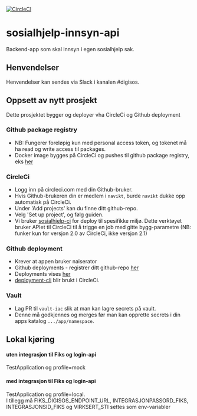 [![CircleCI](https://circleci.com/gh/navikt/sosialhjelp-innsyn-api.svg?style=svg&circle-token=13cea80fe70abf9a4b9dbf02f97622d018cf2e8a)](https://circleci.com/gh/navikt/sosialhjelp-innsyn-api)
# sosialhjelp-innsyn-api
Backend-app som skal innsyn i egen sosialhjelp sak.

## Henvendelser
Henvendelser kan sendes via Slack i kanalen #digisos.

## Oppsett av nytt prosjekt
Dette prosjektet bygger og deployer vha CircleCi og Github deployment

### Github package registry
- NB: Fungerer foreløpig kun med personal access token, og tokenet må ha read og write access til packages.
- Docker image bygges på CircleCi og pushes til github package registry, eks [her](https://github.com/navikt/sosialhjelp-innsyn-api/packages/13432/versions)

### CircleCi
- Logg inn på circleci.com med din Github-bruker. 
- Hvis Github-brukeren din er medlem i `navikt`, burde `navikt` dukke opp automatisk på CircleCi.
- Under 'Add projects' kan du finne ditt github-repo.
- Velg 'Set up project', og følg guiden.
- Vi bruker [sosialhjelp-ci](https://github.com/navikt/sosialhjelp-ci) for deploy til spesifikke miljø. Dette verktøyet bruker APIet til CircleCi til å trigge en job med gitte bygg-parametre (NB: funker kun for versjon 2.0 av CircleCi, ikke versjon 2.1)

### Github deployment
- Krever at appen bruker naiserator
- Github deployments - registrer ditt github-repo [her](https://deployment.prod-sbs.nais.io/auth/form)
- Deployments vises [her](https://github.com/navikt/sosialhjelp-innsyn-api/deployments)
- [deployment-cli](https://github.com/navikt/deployment-cli) blir brukt i CircleCi.

### Vault
- Lag PR til `vault-iac` slik at man kan lagre secrets på vault.
- Denne må godkjennes og merges før man kan opprette secrets i din apps katalog `.../app/namespace`.

## Lokal kjøring
#### uten integrasjon til Fiks og login-api
TestApplication og profile=mock
#### med integrasjon til Fiks og login-api
TestApplication og profile=local. \
I tillegg må FIKS_DIGISOS_ENDPOINT_URL, INTEGRASJONPASSORD_FIKS, INTEGRASJONSID_FIKS og VIRKSERT_STI settes som env-variabler
